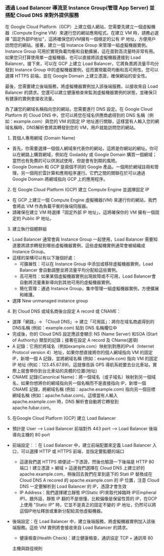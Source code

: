 ### 透過 Load Balancer 導流至 Instance Group(管理 App Server) 並搭配 Cloud DNS 來對外提供服務
在 Google Cloud Platform（GCP）上建立個人網站，您需要先建立一個虛擬機器（Compute Engine VM）來運行您的網站應用程式。在建立 VM 時，請務必選擇 "固定外部IP地址"，這將確保您的VM擁有一個穩定的公有 IP 地址，方便用戶訪問您的網站。接著，建立一個 Instance Group 來管理一組虛擬機器實例。Instance Group 可用於實現負載均衡和自動擴展，這在面對高流量時非常有用。如果您只打算使用單一虛擬機器，也可以直接將該虛擬機器連接到 Load Balancer。接下來，可以在 GCP 上建立 Load Balancer，它將負責將流量平均分發到 Instance Group 中的虛擬機器實例，從而實現載荷均衡和高可用性。您可以選擇 HTTPS 前端，並在 Google Domain 上建立憑證，確保網站的安全性。

最後，您需要建立後端服務，將虛擬機器實例加入該後端服務，以接收來自 Load Balancer 的請求。您還可以建立健康檢查來監測虛擬機器實例的狀態，並確保只有健康的實例會接收流量。

為了讓您的網域名稱指向您的網站，您需要進行 DNS 設定。在 Google Cloud Platform 的 Cloud DNS 中，您可以將您在域名供應商處得到的 DNS 名稱（例如：example.com）與您的 VM 的固定 IP 地址進行關聯，這樣當有人輸入您的網域名稱時，DNS解析會將其轉發到您的 VM，用戶就能訪問您的網站。

1. 買個人專用網域 (Domain Name)
 - 首先，你需要選擇一個個人網域來代表你的網站，這將是你網站的網址。你可以在網路上購買網域，例如在 Godaddy 或 Google Domain 購買一個網域；當然也有免費的可以供測試使用，但是會有到期的風險。
 - Google Domain 和 GCP 是兩個不同的 Google 產品，一個用於網域註冊和管理，另一個用於雲計算和應用程序運行。它們之間的關聯在於可以通過 Google Domain 將網域指向 GCP 上的應用程序。  

2. 在 Google Cloud Platform (GCP) 建立 Compute Engine 並選擇固定 IP
 - 在 GCP 上建立一個 Compute Engine 虛擬機器(VM) 來運行你的網站，我們會將此 VM 作為負載平衡的後端伺服器。
 - 請確保在建立 VM 時選擇「固定外部 IP 地址」，這將確保你的 VM 擁有一個固定的 Public IP 地址。

3. 建立執行個體群組
 - Load Balancer 通常會與 Instance Group 一起使用，Load Balancer 需要知道要將請求轉發到哪些虛擬機器實例，這些虛擬機實例通常會被組織成 Instance Group。
 - 這樣的架構可以有以下幾個好處：
   - 可擴展性：可以在 Instance Group 中添加或移除虛擬機器實例，Load Balancer 會自動調整並將流量平均分配給這些實例。
   - 高可用性：如果某個虛擬機器實例出現故障或不可用，Load Balancer會自動將流量重新導向到其他可用的虛擬機器實例。
   - 簡化管理：通過 Instance Group，集中管理一組虛擬機器實例，方便擴展和維護。
 - 選擇 New unmanaged instance group

4. 到 Cloud DNS 或域名商後台設定 A record 或 CNAME：
 - 選擇「網路」→ 「Cloud DNS」→ 建立「可用區」：將你在域名商處得到的DNS名稱 (例如：example.com) 貼到 DNS 名稱欄位中
 - 完成後，你的 Cloud DNS 設定應該會顯示 NS (Name Server) 和SOA (Start of Authority) 類型的記錄；接著在設定 A record 及 CName(選項)
 - A 記錄：它用於將域名（例如example.com）映射到對應的IPv4（Internet Protocol version 4）地址，如果你想直接將你的個人網域指向 VM 的固定IP，新增一個 A 記錄，並將網域名稱 (例如：example.com) 指向 VM 的固定 IP 地址 (例如：123.45.67.89)。這就像告訴 GPS 導航系統要去台北車站，實際上就會帶你到台北車站的具體的位置(地址)
 - CNAME 記錄(Canonical Name)：將一個域名（或子域名）映射到另一個域名，如果你想將你的網域指向另一個名稱而不是直接指向 IP，新增一個 CNAME 記錄，將網域名稱 (例如：apache.example.com) 指向另一個目標網域名稱 (例如：apache.fubar.com)。這樣當有人輸入 apache.example.com 時，DNS 解析會自動將它轉發到 apache.fubar.com。

5. 在Google Cloud Platform (GCP) 建立 Load Balancer
 - 預計是 User --> Load Balancer 前端對外 443 port --> Load Balancer 後端導向主機的 80 port
 - 前端設定：：在 Load Balancer 中，建立前端配置來定義 Load Balancer 入口，可以選擇 HTTP 或 HTTPS 前端，並指定要監聽的端口
   - 這邊我們選 HTTPS 順便試一下憑證，然後也驗證一下後端是 HTTP 80 端口！建立憑證 > 網域 > 這邊我們選擇在 Cloud DNS 上建立好的 apache.example.com，稍後回去我們在拿到底下的 Stati IP 替換成在 Cloud DNS A recored 的 apache.example.com 的 IP 位置，注意 Cloud DNS 一定要解析到 Load Balancer 的 IP，憑證才會生效
   - IP Address：我們選擇建立靜態 IP(Static IP)來取代掉臨時 IP(Empheral IP)。題外話，靜態 IP 翻的不是很懂，比較偏像是保留性質的 IP，在GCP上使用 "Static IP" 時，它並不是真正的固定不變的 IP 地址，仍然可以將這個IP地址釋放或重新分配給其他虛擬機器。
 - 後端設定：在 Load Balancer 中，建立後端服務，將虛擬機器實例加入該後端服務。這些 VM 實例將會接收來自 Load Balancer 的請求。
   - 健康檢查(Health Check)：建立健康檢查，通訊協定 TCP + 通訊埠 80

   主機與路徑規則




